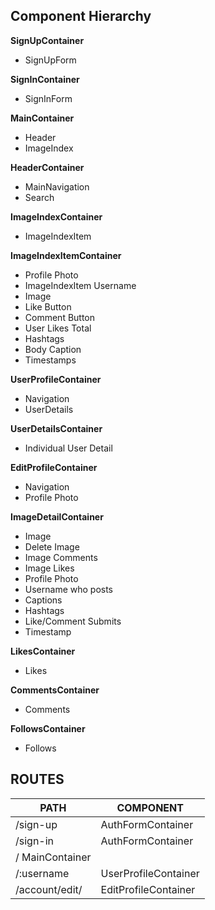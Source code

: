 ## Component Hierarchy

**SignUpContainer**
 - SignUpForm

**SignInContainer**
 - SignInForm

 **MainContainer**
 - Header
 - ImageIndex

**HeaderContainer**
  - MainNavigation
  - Search

**ImageIndexContainer**
 - ImageIndexItem

**ImageIndexItemContainer**
  - Profile Photo
  - ImageIndexItem Username
  - Image
  - Like Button
  - Comment Button
  - User Likes Total
  - Hashtags
  - Body Caption
  - Timestamps

**UserProfileContainer**
 - Navigation
 - UserDetails

**UserDetailsContainer**
  - Individual User Detail

**EditProfileContainer**
  - Navigation
  - Profile Photo


**ImageDetailContainer**
  - Image
  - Delete Image
  - Image Comments
  - Image Likes
  - Profile Photo
  - Username who posts
  - Captions
  - Hashtags
  - Like/Comment Submits
  - Timestamp


**LikesContainer**
  - Likes

**CommentsContainer**
  - Comments

**FollowsContainer**
  - Follows

## ROUTES


PATH | COMPONENT
------------|-----------|
/sign-up	|AuthFormContainer|
/sign-in	|AuthFormContainer|
/	MainContainer|
/:username	|UserProfileContainer|
/account/edit/	|EditProfileContainer|
